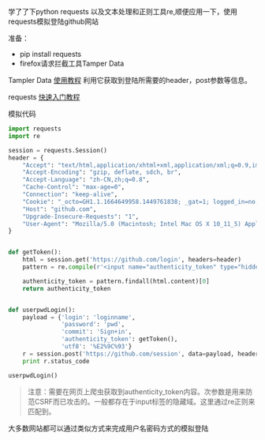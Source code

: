 学了了下python requests 以及文本处理和正则工具re,顺便应用一下，使用requests模拟登陆github网站

准备：
- pip install requests
- firefox请求拦截工具Tamper Data

<p>
Tampler Data <a href='http://www.funboxpower.com/tamper_data_xss_sql_injection'>使用教程</a>
利用它获取到登陆所需要的header，post参数等信息。
</p>

<p>
requests <a href='http://docs.python-requests.org/en/master/'>快速入门教程</a>
</p>

模拟代码
```python
import requests
import re

session = requests.Session()
header = {
    "Accept": "text/html,application/xhtml+xml,application/xml;q=0.9,image/webp,*/*;q=0.8",
    "Accept-Encoding": "gzip, deflate, sdch, br",
    "Accept-Language": "zh-CN,zh;q=0.8",
    "Cache-Control": "max-age=0",
    "Connection": "keep-alive",
    "Cookie": "_octo=GH1.1.1664649958.1449761838; _gat=1; logged_in=no; _gh_sess=eyJsYXN0X3dyaXRlIjoxNDcyODA4MTE1NzQ5LCJzZXNzaW9uX2lkIjoiZGU3OTQ1MWE0YjQyZmI0NmNhYjM2MzU2MWQ4NzM0N2YiLCJjb250ZXh0IjoiLyIsInNweV9yZXBvIjoiY25vZGVqcy9ub2RlY2x1YiIsInNweV9yZXBvX2F0IjoxNDcyODA3ODg0LCJyZWZlcnJhbF9jb2RlIjoiaHR0cHM6Ly9naXRodWIuY29tLyIsIl9jc3JmX3Rva2VuIjoiTllUd3lDdXNPZmtyYmRtUDdCQWtpQzZrNm1DVDhmY3FPbHJEL0U3UExGaz0iLCJmbGFzaCI6eyJkaXNjYXJkIjpbXSwiZmxhc2hlcyI6eyJhbmFseXRpY3NfbG9jYXRpb25fcXVlcnlfc3RyaXAiOiJ0cnVlIn19fQ%3D%3D--91c34b792ded05823f11c6fe8415de24aaa12482; _ga=GA1.2.1827381736.1472542826; tz=Asia%2FShanghai",
    "Host": "github.com",
    "Upgrade-Insecure-Requests": "1",
    "User-Agent": "Mozilla/5.0 (Macintosh; Intel Mac OS X 10_11_5) AppleWebKit/537.36 (KHTML, like Gecko) Chrome/52.0.2743.116 Safari/537.36",
}


def getToken():
    html = session.get('https://github.com/login', headers=header)
    pattern = re.compile(r'<input name="authenticity_token" type="hidden" value="(.*)" />')

    authenticity_token = pattern.findall(html.content)[0]
    return authenticity_token


def userpwdLogin():
    payload = {'login': 'loginname',
               'password': 'pwd',
               'commit': 'Sign+in',
               'authenticity_token': getToken(),
               'utf8': '%E2%9C%93'}
    r = session.post('https://github.com/session', data=payload, headers=header)
    print r.status_code

userpwdLogin()

```

> 注意：需要在网页上爬虫获取到authenticity_token内容。次参数是用来防范CSRF而已攻击的。一般都存在于input标签的隐藏域。这里通过re正则来匹配到。

大多数网站都可以通过类似方式来完成用户名密码方式的模拟登陆


